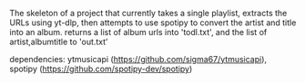 The skeleton of a project that currently takes a single playlist, extracts the URLs using yt-dlp, then attempts to use spotipy to convert the artist and title into an album.
returns a list of album urls into 'todl.txt', and the list of  artist,albumtitle to 'out.txt'

dependencies:
ytmusicapi (https://github.com/sigma67/ytmusicapi),
spotipy (https://github.com/spotipy-dev/spotipy)
